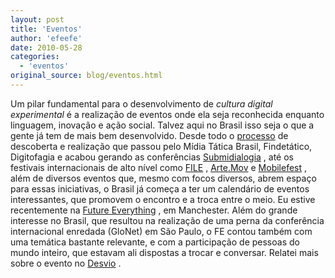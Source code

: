 ```yaml
---
layout: post
title: 'Eventos'
author: 'efeefe'
date: 2010-05-28
categories:
  - 'eventos'
original_source: blog/eventos.html
---
```


Um pilar fundamental para o desenvolvimento de *cultura digital experimental* é a realização de eventos onde ela seja reconhecida enquanto linguagem, inovação e ação social. Talvez aqui no Brasil isso seja o que a gente já tem de mais bem desenvolvido. Desde todo o [processo](http://pub.descentro.org/caderno_submidiatico_7_em_busca_do_brasil_profundo) de descoberta e realização que passou pelo Mídia Tática Brasil, Findetático, Digitofagia e acabou gerando as conferências [Submidialogia](http://submidialogias.descentro.org/) , até os festivais internacionais de alto nível como [FILE](http://file.org.br/) , [Arte.Mov](http://artemov.net/) e [Mobilefest](http://mobilefest.org/) , além de diversos eventos que, mesmo com focos diversos, abrem espaço para essas iniciativas, o Brasil já começa a ter um calendário de eventos interessantes, que promovem o encontro e a troca entre o meio. Eu estive recentemente na [Future Everything](http://futureeverything.org/) , em Manchester. Além do grande interesse no Brasil, que resultou na realização de uma perna da conferência internacional enredada (GloNet) em São Paulo, o FE contou também com uma temática bastante relevante, e com a participação de pessoas do mundo inteiro, que estavam ali dispostas a trocar e conversar. Relatei mais sobre o evento no [Desvio](http://desvio.weblab.tk/tag/future-everything) .
